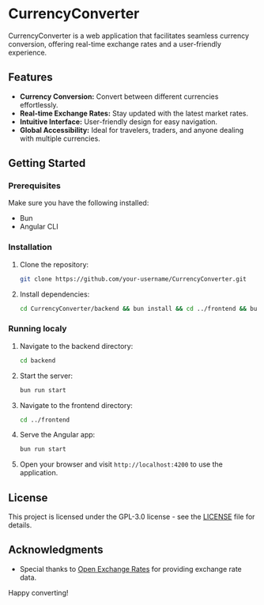 # CurrencyConverter

CurrencyConverter is a web application that facilitates seamless currency conversion, offering real-time exchange rates and a user-friendly experience.

## Features

- **Currency Conversion:** Convert between different currencies effortlessly.
- **Real-time Exchange Rates:** Stay updated with the latest market rates.
- **Intuitive Interface:** User-friendly design for easy navigation.
- **Global Accessibility:** Ideal for travelers, traders, and anyone dealing with multiple currencies.

## Getting Started

### Prerequisites

Make sure you have the following installed:

- Bun
- Angular CLI

### Installation

1. Clone the repository:

   ```bash
   git clone https://github.com/your-username/CurrencyConverter.git
   ```

2. Install dependencies:

   ```bash
   cd CurrencyConverter/backend && bun install && cd ../frontend && bun install
   ```

### Running localy

1. Navigate to the backend directory:

   ```bash
   cd backend
   ```

2. Start the server:

   ```bash
   bun run start
   ```

3. Navigate to the frontend directory:

   ```bash
   cd ../frontend
   ```

4. Serve the Angular app:

   ```bash
   bun run start
   ```

5. Open your browser and visit `http://localhost:4200` to use the application.

## License

This project is licensed under the GPL-3.0 license - see the [LICENSE](LICENSE) file for details.

## Acknowledgments

- Special thanks to [Open Exchange Rates](https://openexchangerates.org/) for providing exchange rate data.

Happy converting!
